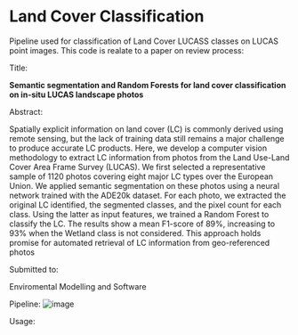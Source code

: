 # Land Cover Classification

Pipeline used for classification of Land Cover LUCASS classes on LUCAS point images. 
This code is realate to a paper on review process:

Title:

**Semantic segmentation and Random Forests for land cover classification on in-situ LUCAS landscape photos**

Abstract:

Spatially explicit information on land cover (LC) is commonly derived using remote sensing, but the lack of training data still remains a major challenge to produce accurate LC products. Here, we develop a computer vision methodology to extract LC information from photos from the Land Use-Land Cover Area Frame Survey (LUCAS).
We first selected a representative sample of 1120 photos covering eight major LC types over the European Union. We applied semantic segmentation on these photos using a neural network trained with the ADE20k dataset. For each photo, we extracted the original LC identified, the segmented classes, and the pixel count for each class.
Using the latter as input features, we trained a Random Forest to classify the LC. The results show a mean F1-score of 89\%, increasing to 93\% when the Wetland class is not considered. This approach holds promise for automated retrieval of LC information from geo-referenced photos

Submitted to:

Enviromental Modelling and Software

Pipeline:
![image](https://user-images.githubusercontent.com/24717718/223086522-c798faf1-a6f1-4f13-9554-ffe4262b5787.png)

Usage:



